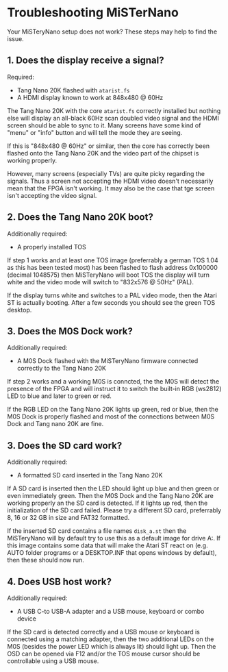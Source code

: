 # Troubleshooting MiSTerNano

Your MiSTeryNano setup does not work? These steps may
help to find the issue.

## 1. Does the display receive a signal?

Required:

- Tang Nano 20K flashed with ```atarist.fs```
- A HDMI display known to work at 848x480 @ 60Hz

The Tang Nano 20K with the core ```atarist.fs``` correctly installed
but nothing else will display an all-black 60Hz scan doubled video
signal and the HDMI screen should be able to sync to it. Many screens
have some kind of "menu" or "info" button and will tell the mode they
are seeing.

If this is "848x480 @ 60Hz" or similar, then the core has correctly
been flashed onto the Tang Nano 20K and the video part of the chipset
is working properly.

However, many screens (especially TVs) are quite picky regarding the
signals. Thus a screen not accepting the HDMI video doesn't necessarily
mean that the FPGA isn't working. It may also be the case that tge
screen isn't accepting the video signal.

## 2. Does the Tang Nano 20K boot?

Additionally required:

- A properly installed TOS

If step 1 works and at least one TOS image (preferrably a german TOS
1.04 as this has been tested most) has been flashed to flash address
0x100000 (decimal 1048575) then MiSTeryNano will boot TOS the display
will turn white and the video mode will switch to "832x576 @ 50Hz"
(PAL).

If the display turns white and switches to a PAL video mode, then
the Atari ST is actually booting. After a few seconds you should see
the green TOS desktop.

## 3. Does the M0S Dock work?

Additionally required:

- A M0S Dock flashed with the MiSTeryNano firmware connected
  correctly to the Tang Nano 20K

If step 2 works and a working M0S is conncted, the the M0S
will detect the presence of the FPGA and will instruct it
to switch the built-in RGB (ws2812) LED to blue and later
to green or red.

If the RGB LED on the Tang Nano 20K lights up green, red or
blue, then the M0S Dock is properly flashed and most of the
connections between M0S Dock and Tang nano 20K are fine.

## 3. Does the SD card work?

Additionally required:

- A formatted SD card inserted in the Tang Nano 20K

If A SD card is inserted then the LED should light up blue and then
green or even immediately green. Then the M0S Dock and the Tang Nano
20K are working properly an the SD card is detected. If it lights up red,
then the initialization of the SD card failed. Please try a different
SD card, preferrably 8, 16 or 32 GB in size and FAT32 formatted.

If the inserted SD card contains a file names ```disk_a.st``` then
the MiSTeryNano will by default try to use this as a default image
for drive A:. If this image contains some data that will make the
Atari ST react on (e.g. AUTO folder programs or a DESKTOP.INF that
opens windows by default), then these should now run.

## 4. Does USB host work?

Additionally required:

- A USB C-to USB-A adapter and a USB mouse, keyboard or combo device

If the SD card is detected correctly and a USB mouse or keyboard is
connected using a matching adapter, then the two additional LEDs on
the M0S (besides the power LED which is always lit) should light
up. Then the OSD can be opened via F12 and/or the TOS mouse cursor
should be controllable using a USB mouse.



